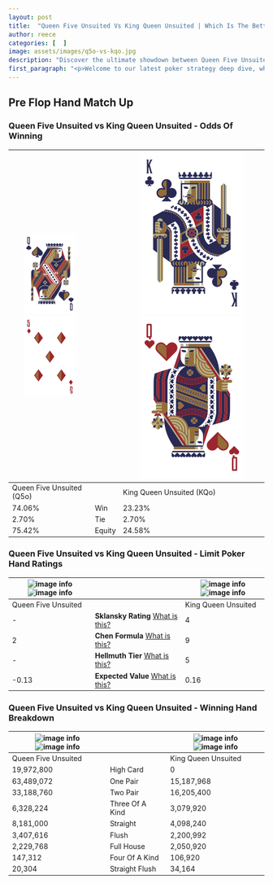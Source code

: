 ```yaml
---
layout: post
title:  "Queen Five Unsuited Vs King Queen Unsuited | Which Is The Better Hand In Poker? A Complete Guide"
author: reece
categories: [  ]
image: assets/images/q5o-vs-kqo.jpg
description: "Discover the ultimate showdown between Queen Five Unsuited and King Queen Unsuited in poker! Uncover the odds, strategies, and scenarios where one hand triumphs over the other. Get ready to up your poker game with this thrilling analysis."
first_paragraph: "<p>Welcome to our latest poker strategy deep dive, where we're pitting two distinct hands against each other in a high-stakes showdown: Queen Five Unsuited vs King Queen Unsuited.</p><p>In the dynamic world of poker, every decision counts, and knowing which hand holds the upper hand is key to your success at the table.</p><p>In this article, we'll dissect these two hands, explore the scenarios where one dominates the other, and equip you with the knowledge to make strategic choices that can tip the odds in your favor.</p><p>Get ready to unravel the intriguing dynamics of these poker hands and elevate your game to new heights.</p>"
---
```




[comment]: # (sp0)

## Pre Flop Hand Match Up

<div class="table hand-ratings" markdown="1"> 



### Queen Five Unsuited vs King Queen Unsuited - Odds Of Winning


    
| ![image info](assets/images/hand1/q.png) ![image info](assets/images/hand1/5o.png) |  | ![image info](assets/images/hand2/k.png) ![image info](assets/images/hand2/qo.png) |
| -------- | -------- | -------- |
| Queen Five Unsuited (Q5o) |  | King Queen Unsuited (KQo) |
| 74.06% | Win | 23.23% |
| 2.70% | Tie | 2.70% |
| 75.42% | Equity | 24.58% |




[comment]: # (sp1)



### Queen Five Unsuited vs King Queen Unsuited - Limit Poker Hand Ratings


    
| ![image info](https://www.riverpairs.com/assets/images/hand1/q.png) ![image info](https://www.riverpairs.com/assets/images/hand1/5o.png) |  | ![image info](https://www.riverpairs.com/assets/images/hand2/k.png) ![image info](https://www.riverpairs.com/assets/images/hand2/qo.png) |
| -------- | -------- | -------- |
| Queen Five Unsuited |  | King Queen Unsuited |
| - | **Sklansky Rating** [What is this?](/sklansky-rating-explained) | 4 |
| 2 | **Chen Formula** [What is this?](/chen-formula-explained) | 9 |
| - | **Hellmuth Tier** [What is this?](/Hellmuth-tier-explained) | 5 |
| -0.13 | **Expected Value** [What is this?](/expected-value-explained) | 0.16 |




[comment]: # (sp2)



### Queen Five Unsuited vs King Queen Unsuited - Winning Hand Breakdown


    
| ![image info](https://www.riverpairs.com/assets/images/hand1/q.png) ![image info](https://www.riverpairs.com/assets/images/hand1/5o.png) |  | ![image info](https://www.riverpairs.com/assets/images/hand2/k.png) ![image info](https://www.riverpairs.com/assets/images/hand2/qo.png) |
| -------- | -------- | -------- |
| Queen Five Unsuited |  | King Queen Unsuited |
| 19,972,800 | High Card | 0 |
| 63,489,072 | One Pair | 15,187,968 |
| 33,188,760 | Two Pair | 16,205,400 |
| 6,328,224 | Three Of A Kind | 3,079,920 |
| 8,181,000 | Straight | 4,098,240 |
| 3,407,616 | Flush | 2,200,992 |
| 2,229,768 | Full House | 2,050,920 |
| 147,312 | Four Of A Kind | 106,920 |
| 20,304 | Straight Flush | 34,164 |




[comment]: # (sp3)



</div>

[comment]: # (sp4)



[comment]: # (sp5)

